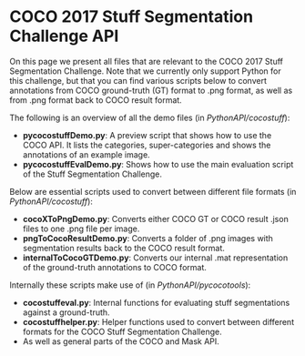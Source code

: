 # COCO 2017 Stuff Segmentation Challenge API
On this page we present all files that are relevant to the COCO 2017 Stuff Segmentation Challenge.
Note that we currently only support Python for this challenge, but that you can find various scripts below to convert annotations from COCO ground-truth (GT) format to .png format, as well as from .png format back to COCO result format.

The following is an overview of all the demo files (in *PythonAPI/cocostuff*):
- **pycocostuffDemo.py**: A preview script that shows how to use the COCO API. It lists the categories, super-categories and shows the annotations of an example image.
- **pycocostuffEvalDemo.py**: Shows how to use the main evaluation script of the Stuff Segmentation Challenge.

Below are essential scripts used to convert between different file formats (in *PythonAPI/cocostuff*):
- **cocoXToPngDemo.py**: Converts either COCO GT or COCO result .json files to one .png file per image.
- **pngToCocoResultDemo.py**: Converts a folder of .png images with segmentation results back to the COCO result format. 
- **internalToCocoGTDemo.py**: Converts our internal .mat representation of the ground-truth annotations to COCO format.

Internally these scripts make use of (in *PythonAPI/pycocotools*):
- **cocostuffeval.py**: Internal functions for evaluating stuff segmentations against a ground-truth.
- **cocostuffhelper.py**: Helper functions used to convert between different formats for the COCO Stuff Segmentation Challenge.
- As well as general parts of the COCO and Mask API.
